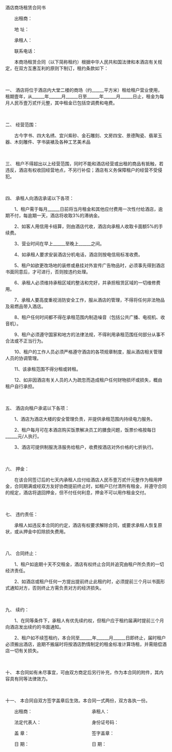 



酒店商场租赁合同书



 

　　出租商：　　

　　地 址：　　

　　承租人：　　

　　联系电话：

　　本商场租赁合同（以下简称租约）根据中华人民共和国法律和本酒店有关规定，在双方互惠互利的原则下制订，租约条款如下：

　　

一、
酒店将位于酒店内大堂二楼的商场（约______平方米）租给租户营业使用，租期壹年，从______年______月______日至______年______月______日止，租金为每月人民币壹万贰仟元整，其中租金已包括空调费和电费。

　　

二、
经营范围：　　

　　古今字书、四大名绣、宜兴紫砂、金石雕刻、文房四宝、景德陶瓷、翡翠玉器、木刻雕件、字书装裱及各种工艺美术品

　　

三、
租户不得超出以上经营范围，同时不能和酒店经营或出租的商品有抵触，若违反，酒店有权收回经营地点，不另行补偿；酒店有义务保障租户的经营不受侵犯。

　　

四、
承租人向酒店承诺以下各项：　　

　　1、租户需于每月______日前将当月租金和其他应付费用一次性付给酒店，逾期不付，每逾期一天，酒店将收取3%的滞纳金。　　

　　2、如客人用信用卡结算，则由酒店代收，酒店向承租人收取卡面额5%的手续费。　　

　　3、营业时间在早上______至晚上______之间。　　

　　4、如承租人要求安装酒店分机电话，酒店则按电信局标准收费。　　

　　5、租户如欲更改场地的装修或悬挂对外宣传广告物品时，必须事先得到酒店书面同意后，才可进行，否则按违约处理。　　

　　6、承租人必须维持承租区域的整洁和完好，并承担租赁区域的一切维修费用。　　

　　7、承租人要高度重视消防安全工作，服从酒店的管理，不得将任何非法物品及易燃品带入酒店。　　

　　8、租户任何时间都不得在承租范围内制造噪音（包括公共广播、电视机、收音机）。　　

　　9、租户必须遵守国家和地方的法律法规，不得利用承租范围任何部分从事不合法或不正当行为。　　

　　10、租户的工作人员必须严格遵守酒店的各项规章制度，服从酒店相关管理人员的协调管理。　　

　　11、该承租范围不得分租或转租。　　

　　12、如非因酒店有关人员的人为疏忽而造成租户任何财物损坏或损失，概由租户自行承担。

　　

五、
酒店向租户承诺以下各项：　　

　　1、酒店为酒店大楼的安全管理负责，并提供承租范围内持续电力服务。　　

　　2、租户每月可在本酒店购买饭票解决员工的膳食问题，饭票价格按每日______元/人执行。　　

　　3、酒店可提供制服洗涤服务给租户，收费按酒店对外价格的七折执行。

　　

六、
押金：　　

　　在该合同签订后的七天内承租人应付给酒店人民币壹万贰仟元整作为租用押金，合同期满或经双方友好协商提前终止时，如租户已付清所有租金，并遵守合同的规定，酒店将退回押金，但不付任何利息，押金不可以用作租金交付。

　　

七、
违约责任：　　

　　承租人如违反本合同的约定，酒店有权要求解除合同，或要求承租人恢复原状，或从押金中扣除损失费用。

　　

八、
合同终止：　　

　　1、租户如逾期十天不交租金，酒店有权终止合同并追究由租户所负责的一切经济责任。　　

　　2、如酒店或租户任何一方提出提前终止此租约时，必须提前三个月以书面形式通知对方，否则终止方需负责对方的经济损失。

　　

九、
续约：　　

　　1、在同等条件下，承租人有优先续约权，但租户应于租约届满时提前三个月向酒店发出续约的书面通知。　　

　　2、租户如不续签租约，本合同至______年______月______日即终止，届时租户必须搬出酒店，逾期不搬届时将按酒店酌情制定的租金标准计算场租，并需赔偿酒店一切有关损失。

　　

十、
本合同如有未尽事宜，可由双方商定后另行补充，作为本合同的附件，其内容具有同等法律效力。

　　

十一、
本合同自双方签字盖章后生效。本合同一式两份，双方各执一份。　　

　　出租商：　　　　　　　　　　　　　 承租人：　　

　　法定代表人：　　　　　　　　　　　 身份证号码：　　

　　盖 章：　　　　　　　　　　　　　　签字盖章：　　

　　日 期：　　　　　　　　　　　　　　日 期：
